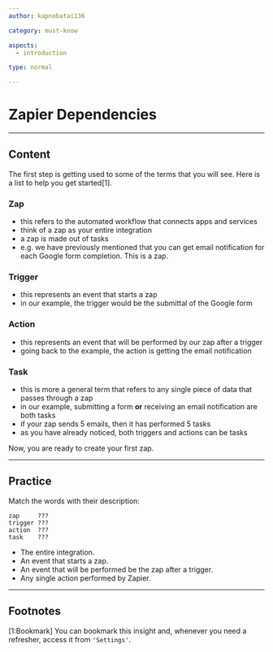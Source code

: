 ```yaml
---
author: kapnobatai136

category: must-know

aspects:
  - introduction

type: normal

---
```


# Zapier Dependencies

---
## Content

The first step is getting used to some of the terms that you will see. Here is a list to help you get started[1].

### Zap
  - this refers to the automated workflow that connects apps and services
  - think of a zap as your entire integration
  - a zap is made out of tasks
  - e.g. we have previously mentioned that you can get email notification for each Google form completion. This is a zap.
### Trigger
  - this represents an event that starts a zap
  - in our example, the trigger would be the submittal of the Google form
### Action
  - this represents an event that will be performed by our zap after a trigger
  - going back to the example, the action is getting the email notification
### Task
  - this is more a general term that refers to any single piece of data that passes through a zap
  - in our example, submitting a form **or** receiving an email notification are both tasks
  - if your zap sends 5 emails, then it has performed 5 tasks
  - as you have already noticed, both triggers and actions can be tasks

Now, you are ready to create your first zap.

---
## Practice

Match the words with their description:

```text
zap     ???
trigger ???
action  ???
task    ???
```

* The entire integration.
* An event that starts a zap.
* An event that will be performed be the zap after a trigger.
* Any single action performed by Zapier.

---
## Footnotes

[1:Bookmark]
You can bookmark this insight and, whenever you need a refresher, access it from `'Settings'`.
